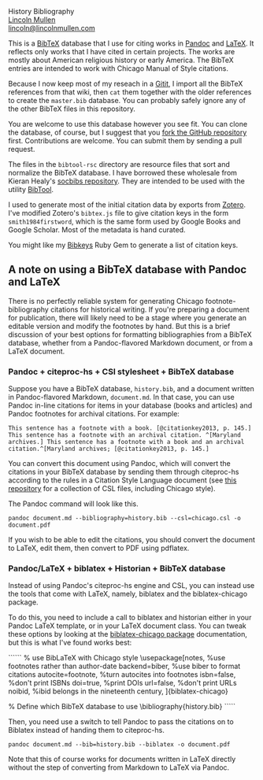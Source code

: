 History Bibliography\
[Lincoln Mullen][]\
<lincoln@lincolnmullen.com>

This is a [BibTeX][] database that I use for citing works in [Pandoc][]
and [LaTeX][]. It reflects only works that I have cited in certain
projects. The works are mostly about American religious history or early
America. The BibTeX entries are intended to work with Chicago Manual of
Style citations.

Because I now keep most of my reseach in a [Gitit][], I import all the
BibTeX references from that wiki, then `cat` them together with the
older references to create the `master.bib` database. You can probably
safely ignore any of the other BibTeX files in this repository.

You are welcome to use this database however you see fit. You can clone
the database, of course, but I suggest that you [fork the GitHub
repository][] first. Contributions are welcome. You can submit them by
sending a pull request.

The files in the `bibtool-rsc` directory are resource files that sort
and normalize the BibTeX database. I have borrowed these wholesale from
Kieran Healy's [socbibs repository][]. They are intended to be used with
the utility [BibTool][].

I used to generate most of the initial citation data by exports from
[Zotero][]. I've modified Zotero's `bibtex.js` file to give citation
keys in the form `smith1984firstword`, which is the same form used by
Google Books and Google Scholar. Most of the metadata is hand curated.

You might like my [Bibkeys][] Ruby Gem to generate a list of citation
keys.

## A note on using a BibTeX database with Pandoc and LaTeX

There is no perfectly reliable system for generating Chicago
footnote-bibliography citations for historical writing. If you're
preparing a document for publication, there will likely need to be a
stage where you generate an editable version and modify the footnotes by
hand. But this is a brief discussion of your best options for formatting
bibliographies from a BibTeX database, whether from a Pandoc-flavored
Markdown document, or from a LaTeX document.

### Pandoc + citeproc-hs + CSl stylesheet + BibTeX database

Suppose you have a BibTeX database, `history.bib`, and a document
written in Pandoc-flavored Markdown, `document.md`. In that case, you
can use Pandoc in-line citations for items in your database (books and
articles) and Pandoc footnotes for archival citations. For example:

    This sentence has a footnote with a book. [@citationkey2013, p. 145.] 
    This sentence has a footnote with an archival citation. ^[Maryland 
    archives.] This sentence has a footnote with a book and an archival 
    citation.^[Maryland archives; [@citationkey2013, p. 145.]

You can convert this document using Pandoc, which will convert the
citations in your BibTeX database by sending them through citeproc-hs
according to the rules in a Citation Style Language document (see [this
repository][] for a collection of CSL files, including Chicago style).

The Pandoc command will look like this.

    pandoc document.md --bibliography=history.bib --csl=chicago.csl -o 
    document.pdf

If you wish to be able to edit the citations, you should convert the
document to LaTeX, edit them, then convert to PDF using pdflatex.

### Pandoc/LaTeX + biblatex + Historian + BibTeX database

Instead of using Pandoc's citeproc-hs engine and CSL, you can instead
use the tools that come with LaTeX, namely, biblatex and the
biblatex-chicago package.

To do this, you need to include a call to biblatex and historian either
in your Pandoc LaTeX template, or in your LaTeX document class. You can
tweak these options by looking at the [biblatex-chicago package][]
documentation, but this is what I've found works best:

\`\`\`\`\`\` % use BibLaTeX with Chicago style
\usepackage[notes,              %use footnotes rather than author-date
            backend=biber,      %use biber to format citations
            autocite=footnote,  %turn autocites into footnotes
            isbn=false,         %don't print ISBNs
            doi=true,           %print DOIs
            url=false,          %don't print URLs
            noibid,             %ibid belongs in the nineteenth century,
            ]{biblatex-chicago}

% Define which BibTeX database to use \bibliography{history.bib}
\`\`\`\`\`

Then, you need use a switch to tell Pandoc to pass the citations on to
Biblatex instead of handing them to citeproc-hs.

    pandoc document.md --bib=history.bib --biblatex -o document.pdf

Note that this of course works for documents written in LaTeX directly
without the step of converting from Markdown to LaTeX via Pandoc.

  [Lincoln Mullen]: http://lincolnmullen.com
  [BibTeX]: http://www.bibtex.org/
  [Pandoc]: http://johnmacfarlane.net/pandoc/
  [LaTeX]: http://www.latex-project.org/
  [Gitit]: https://github.com/jgm/gitit
  [fork the GitHub repository]: http://help.github.com/fork-a-repo/
  [socbibs repository]: https://github.com/kjhealy/socbibs
  [BibTool]: http://www.gerd-neugebauer.de/software/TeX/BibTool/index.en.html
  [Zotero]: http://zotero.org
  [Bibkeys]: https://github.com/lmullen/bibkeys
  [this repository]: https://github.com/citation-style-language/styles
  [biblatex-chicago package]: http://www.ctan.org/pkg/biblatex-chicago
